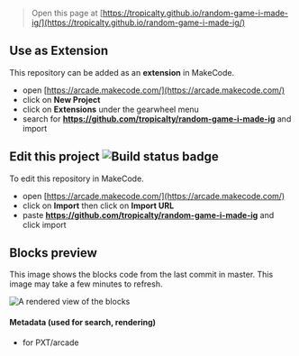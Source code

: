  


> Open this page at [https://tropicalty.github.io/random-game-i-made-ig/](https://tropicalty.github.io/random-game-i-made-ig/)

## Use as Extension

This repository can be added as an **extension** in MakeCode.

* open [https://arcade.makecode.com/](https://arcade.makecode.com/)
* click on **New Project**
* click on **Extensions** under the gearwheel menu
* search for **https://github.com/tropicalty/random-game-i-made-ig** and import

## Edit this project ![Build status badge](https://github.com/tropicalty/random-game-i-made-ig/workflows/MakeCode/badge.svg)

To edit this repository in MakeCode.

* open [https://arcade.makecode.com/](https://arcade.makecode.com/)
* click on **Import** then click on **Import URL**
* paste **https://github.com/tropicalty/random-game-i-made-ig** and click import

## Blocks preview

This image shows the blocks code from the last commit in master.
This image may take a few minutes to refresh.

![A rendered view of the blocks](https://github.com/tropicalty/random-game-i-made-ig/raw/master/.github/makecode/blocks.png)

#### Metadata (used for search, rendering)

* for PXT/arcade
<script src="https://makecode.com/gh-pages-embed.js"></script><script>makeCodeRender("{{ site.makecode.home_url }}", "{{ site.github.owner_name }}/{{ site.github.repository_name }}");</script>
